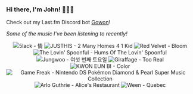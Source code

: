 ### Hi there, I'm John! 🏄🏻‍♂️

Check out my Last.fm Discord bot [Gowon](http://gowon.ca)!

_Some of the music I've been listening to recently!_


<!-- lastfm -->
<p align="center"><img src="https://lastfm.freetls.fastly.net/i/u/64s/b003edac37394de2a9f7eee5e7ba7784.jpg" title="5lack - 情"> <img src="https://lastfm.freetls.fastly.net/i/u/64s/679ddd2490da6c61984aba7646f73400.png" title="JUSTHIS - 2 Many Homes 4 1 Kid"> <img src="https://lastfm.freetls.fastly.net/i/u/64s/cf7c964de9622ba2e36fc3d9661248bd.jpg" title="Red Velvet - Bloom"> <img src="https://lastfm.freetls.fastly.net/i/u/64s/01b8ae257ce917155ea18fe6a217ccbf.jpg" title="The Lovin' Spoonful - Hums Of The Lovin' Spoonful"> <img src="https://lastfm.freetls.fastly.net/i/u/64s/55971b8ba91819da71bcc73b3dab0a41.jpg" title="Jungwoo - 여섯 번째 토요일"> <img src="https://lastfm.freetls.fastly.net/i/u/64s/ecef8815602189fe01c85936f7152f73.jpg" title="Giraffage - Too Real"> <img src="https://lastfm.freetls.fastly.net/i/u/64s/e8b1eb8ba8373896e6d716136efa6cdd.jpg" title="KWON EUN BI - Color"> <img src="https://lastfm.freetls.fastly.net/i/u/64s/960e7faf43f6b3260bba915975671dfa.png" title="Game Freak - Nintendo DS Pokémon Diamond & Pearl Super Music Collection"> <img src="https://lastfm.freetls.fastly.net/i/u/64s/a93d6281c7e547900028d151f806c736.jpg" title="Arlo Guthrie - Alice's Restaurant"> <img src="https://lastfm.freetls.fastly.net/i/u/64s/adf9b04c01c346b5b866a63c7a281d9b.png" title="Ween - Quebec"> </p>
